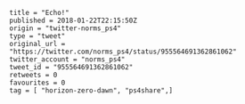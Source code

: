 ```
title = "Echo!"
published = 2018-01-22T22:15:50Z
origin = "twitter-norms_ps4"
type = "tweet"
original_url = "https://twitter.com/norms_ps4/status/955564691362861062"
twitter_account = "norms_ps4"
tweet_id = "955564691362861062"
retweets = 0
favourites = 0
tag = [ "horizon-zero-dawn", "ps4share",]
```

<p class='image'><img src='https://mnf.m17s.net/2018/01/22/DULZBJkW4AAafjF.jpg' alt=''></p>

